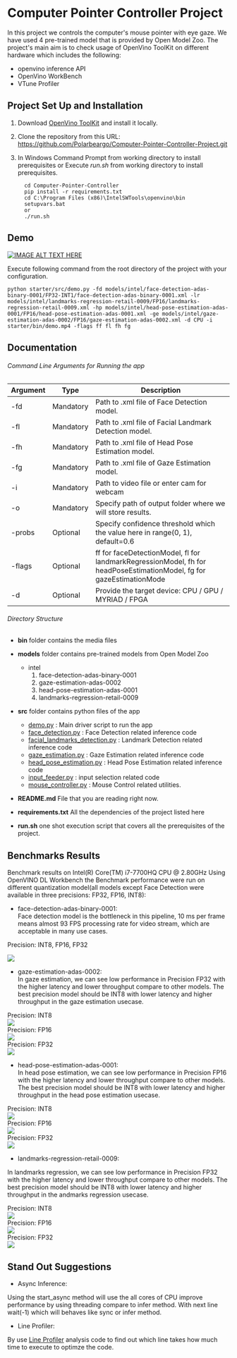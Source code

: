 # Computer Pointer Controller Project  

[image1]: ./images/fdall.png    
[image2]: ./images/gei8.png
[image3]: ./images/gefp32.png 
[image4]: ./images/gefp16.png
[image5]: ./images/hpINT8.png
[image6]: ./images/hpFP16.png
[image7]: ./images/hpFP32.png
[image8]: ./images/landmarksINT8.png
[image9]: ./images/landmarksFP16.png
[image10]: ./images/landmarksFP32.png


In this project we controls the computer's mouse pointer with eye gaze.
We have used 4 pre-trained model that is provided by Open Model Zoo.
The project's main aim is to check usage of OpenVino ToolKit on different hardware
which includes the following:

- openvino inference API
- OpenVino WorkBench
- VTune Profiler

## Project Set Up and Installation

1. Download [OpenVino ToolKit](https://software.intel.com/content/www/us/en/develop/tools/openvino-toolkit/choose-download.html) and install it locally.

2. Clone the repository from this URL: https://github.com/Polarbeargo/Computer-Pointer-Controller-Project.git
           
3. In Windows Command Prompt from working directory to install prerequisites or Execute <i>run.sh</i> from working directory to install prerequisites.

         cd Computer-Pointer-Controller
         pip install -r requirements.txt
         cd C:\Program Files (x86)\IntelSWTools\openvino\bin
         setupvars.bat
         or
         ./run.sh


## Demo  
[![IMAGE ALT TEXT HERE](https://img.youtube.com/vi/fI1cEzbF5Co/0.jpg)](https://youtu.be/fI1cEzbF5Co)

Execute following command from the root directory of the project with your configuration.
    
    python starter/src/demo.py -fd models/intel/face-detection-adas-binary-0001/FP32-INT1/face-detection-adas-binary-0001.xml -lr models/intel/landmarks-regression-retail-0009/FP16/landmarks-regression-retail-0009.xml -hp models/intel/head-pose-estimation-adas-0001/FP16/head-pose-estimation-adas-0001.xml -ge models/intel/gaze-estimation-adas-0002/FP16/gaze-estimation-adas-0002.xml -d CPU -i starter/bin/demo.mp4 -flags ff fl fh fg

## Documentation

###### Command Line Arguments for Running the app

Argument|Type|Description
| ------------- | ------------- | -------------
-fd | Mandatory | Path to .xml file of Face Detection model.
-fl | Mandatory | Path to .xml file of Facial Landmark Detection model.
-fh| Mandatory | Path to .xml file of Head Pose Estimation model.
-fg| Mandatory | Path to .xml file of Gaze Estimation model.
-i| Mandatory | Path to video file or enter cam for webcam
-o| Mandatory | Specify path of output folder where we will store results.
-probs  | Optional | Specify confidence threshold which the value here in range(0, 1), default=0.6
-flags | Optional | ff for faceDetectionModel, fl for landmarkRegressionModel, fh for headPoseEstimationModel, fg for gazeEstimationMode
-d | Optional | Provide the target device: CPU / GPU / MYRIAD / FPGA

###### Directory Structure

- <b>bin</b> folder contains the media files
- <b>models</b> folder contains pre-trained models from Open Model Zoo
    - intel
        1. face-detection-adas-binary-0001
        2. gaze-estimation-adas-0002
        3. head-pose-estimation-adas-0001
        4. landmarks-regression-retail-0009
- <b>src</b> folder contains python files of the app
    
    + [demo.py](./starter/src/demo.py) : Main driver script to run the app
    + [face_detection.py](./starter/src/face_detection.py) : Face Detection related inference code
    + [facial_landmarks_detection.py](./starter/src/facial_landmarks_detection.py) : Landmark Detection related inference code
    + [gaze_estimation.py](./starter/src/gaze_estimation.py) : Gaze Estimation related inference code
    + [head_pose_estimation.py](./starter/src/head_pose_estimation.py) : Head Pose Estimation related inference code
    + [input_feeder.py](./starter/src/input_feeder.py) : input selection related code
    + [mouse_controller.py](./starter/src/mouse_controller.py) : Mouse Control related utilities.
    
- <b>README.md</b> File that you are reading right now.
- <b>requirements.txt</b> All the dependencies of the project listed here
- <b>run.sh</b> one shot execution script that covers all the prerequisites of the project.

## Benchmarks Results

Benchmark results on Intel(R) Core(TM) i7-7700HQ CPU @ 2.80GHz Using OpenVINO DL Workbench the Benchmark performance were run on different quantization model(all models except Face Detection were available in three precisions: FP32, FP16, INT8):

* face-detection-adas-binary-0001:  
Face detection model is the bottleneck in this pipeline, 10 ms per frame means almost 93 FPS processing rate for video stream, which are acceptable in many use cases.
   
Precision: INT8, FP16, FP32  

![][image1]   

* gaze-estimation-adas-0002:  
In gaze estimation, we can see low performance in Precision FP32 with the higher latency and lower throughput compare to other models. The best precision model should be INT8 with lower latency and higher throughput in the gaze estimation usecase.    

Precision: INT8  
![][image2]  
Precision: FP16   
![][image4]  
Precision: FP32    
![][image3]  
* head-pose-estimation-adas-0001:  
In head pose estimation, we can see low performance in Precision FP16 with the higher latency and lower throughput compare to other models. The best precision model should be INT8 with lower latency and higher throughput in the head pose estimation usecase.  

Precision: INT8  
![][image5]  
Precision: FP16  
![][image6]  
Precision: FP32  
![][image7]  
* landmarks-regression-retail-0009:  

In landmarks regression, we can see low performance in Precision FP32 with the higher latency and lower throughput compare to other models. The best precision model should be INT8 with lower latency and higher throughput in the andmarks regression usecase.  

Precision: INT8  
![][image8]  
Precision: FP16  
![][image9]  
Precision: FP32  
![][image10]  
## Stand Out Suggestions

* Async Inference:  

Using the start_async method will use the all cores of CPU improve performance by using threading compare to infer method. With next line wait(-1) which will behaves like sync or infer method.

* Line Profiler:  

By use [Line Profiler](https://video.udacity-data.com/topher/2020/March/5e7b6c2c_profiling/profiling.py) analysis code to find out which line takes how much time to execute to optimze the code.
